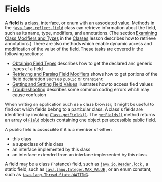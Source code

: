 
# Fields

A **field** is a class, interface, or enum with an associated value. Methods in the 
[`java.lang.reflect.Field`](https://docs.oracle.com/javase/8/docs/api/java/lang/reflect/Field.html) class can retrieve information about the field, such as its name, type, modifiers, and annotations. (The section 
[Examining Class Modifiers and Types](../class/classModifiers.html) in the 
[Classes](../class/index.html) lesson describes how to retrieve annotations.) There are also methods which enable dynamic access and modification of the value of the field. These tasks are covered in the following sections:

- [Obtaining Field Types](fieldTypes.html) describes how to get the declared and generic types of a field
- [Retrieving and Parsing Field Modifiers](fieldModifiers.html) shows how to get portions of the field declaration such as `public` or `transient`
- [Getting and Setting Field Values](fieldValues.html) illustrates how to access field values
- [Troubleshooting](fieldTrouble.html) describes some common coding errors which may cause confusion

When writing an application such as a class browser, it might be useful to find out which fields belong to a particular class. A class's fields are identified by invoking 
[`Class.getFields()`](https://docs.oracle.com/javase/8/docs/api/java/lang/Class.html#getFields--). The 
[`getFields()`](https://docs.oracle.com/javase/8/docs/api/java/lang/Class.html#getFields--) method returns an array of 
[`Field`](https://docs.oracle.com/javase/8/docs/api/java/lang/reflect/Field.html) objects containing one object per accessible public field.

A public field is accessible if it is a member of either:

- this class
- a superclass of this class
- an interface implemented by this class
- an interface extended from an interface implemented by this class

A field may be a class (instance) field, such as 
[`java.io.Reader.lock`](https://docs.oracle.com/javase/8/docs/api/java/io/Reader.html#lock) , a static field, such as 
[`java.lang.Integer.MAX_VALUE`](https://docs.oracle.com/javase/8/docs/api/java/lang/Integer.html#MAX_VALUE) , or an enum constant, such as 
[`java.lang.Thread.State.WAITING`](https://docs.oracle.com/javase/8/docs/api/java/lang/Thread.State.html#WAITING).
